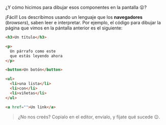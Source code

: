 ¿Y cómo hicimos para dibujar esos componentes en la pantalla :open_mouth:? 

¡Fácil! Los describimos usando un lenguaje que los **navegadores** (_browsers_), saben leer e interpretar. Por ejemplo, el código para dibujar la página que vimos en la pántalla anterior es el siguiente: 

```html
<h3>Un título</h3>

<p>
  Un párrafo como este
  que estás leyendo ahora 
</p>

<button>Un botón</button>

<ul>  
  <li>una lista</li>
  <li>con</li>
  <li>viñetas</li>
</ul>

<a href="">Un link</a>
```

> ¿No nos creés? Copialo en el editor, envialo, y fijate qué sucede :wink:. 